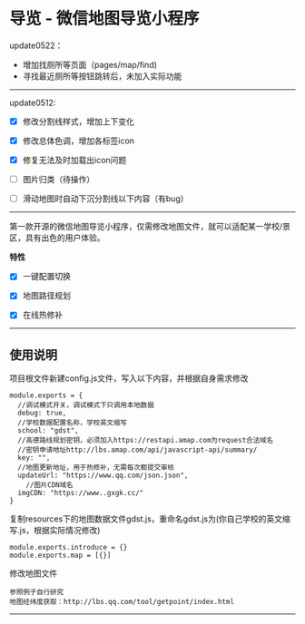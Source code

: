 导览 - 微信地图导览小程序
===
update0522：
- 增加找厕所等页面（pages/map/find)
- 寻找最近厕所等按钮跳转后，未加入实际功能


-----
update0512:

- [x] 修改分割线样式，增加上下变化
- [x] 修改总体色调，增加各标签icon
- [x] 修复无法及时加载出icon问题
- [ ] 图片归类（待操作）
- [ ] 滑动地图时自动下沉分割线以下内容（有bug）


-----
第一款开源的微信地图导览小程序，仅需修改地图文件，就可以适配某一学校/景区，具有出色的用户体验。


**特性** 

- [x] 一键配置切换
- [x] 地图路径规划
- [x] 在线热修补


---
## 使用说明

项目根文件新建config.js文件，写入以下内容，并根据自身需求修改

```
module.exports = {
  //调试模式开关，调试模式下只调用本地数据
  debug: true,
  //学校数据配置名称，学校英文缩写
  school: "gdst",
  //高德路线规划密钥，必须加入https://restapi.amap.com为request合法域名
  //密钥申请地址http://lbs.amap.com/api/javascript-api/summary/
  key: "", 
  //地图更新地址，用于热修补，无需每次都提交审核
  updateUrl: "https://www.qq.com/json.json",
    //图片CDN域名
  imgCDN: "https://www..gxgk.cc/"
}
```

复制resources下的地图数据文件gdst.js，重命名gdst.js为(你自己学校的英文缩写.js，根据实际情况修改)

```
module.exports.introduce = {}
module.exports.map = [{}]
``` 

修改地图文件

```
参照例子自行研究
地图经纬度获取：http://lbs.qq.com/tool/getpoint/index.html
``` 

---
